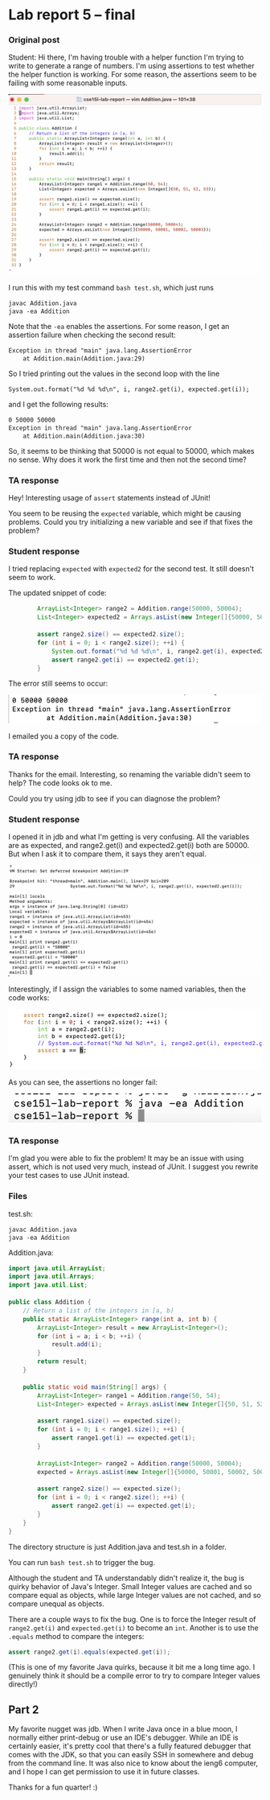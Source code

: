 # Lab report 5 – final

### Original post

Student: Hi there, I'm having trouble with a helper function I'm trying to write to generate a range of numbers. I'm using assertions to test whether the helper function is working. For some reason, the assertions seem to be failing with some reasonable inputs.

![a](./report6-1.png)

I run this with my test command `bash test.sh`, which just runs

```
javac Addition.java
java -ea Addition
```

Note that the `-ea` enables the assertions. For some reason, I get an assertion failure when checking the second result:

```
Exception in thread "main" java.lang.AssertionError
	at Addition.main(Addition.java:29)
```

So I tried printing out the values in the second loop with the line

```
System.out.format("%d %d %d\n", i, range2.get(i), expected.get(i));
```

and I get the following results:


```
0 50000 50000
Exception in thread "main" java.lang.AssertionError
	at Addition.main(Addition.java:30)
```

So, it seems to be thinking that 50000 is not equal to 50000, which makes no sense. Why does it work the first time and then not the second time?

### TA response

Hey! Interesting usage of `assert` statements instead of JUnit!

You seem to be reusing the `expected` variable, which might be causing problems. Could you try initializing a new variable and see if that fixes the problem?

### Student response

I tried replacing `expected` with `expected2` for the second test. It still doesn't seem to work.

The updated snippet of code:

```java
		ArrayList<Integer> range2 = Addition.range(50000, 50004);
		List<Integer> expected2 = Arrays.asList(new Integer[]{50000, 50001, 50002, 50003});

		assert range2.size() == expected2.size();
		for (int i = 0; i < range2.size(); ++i) {
			System.out.format("%d %d %d\n", i, range2.get(i), expected2.get(i));
			assert range2.get(i) == expected2.get(i);
		}
```

The error still seems to occur:

![a](./report6-2.png)

I emailed you a copy of the code.

### TA response

Thanks for the email. Interesting, so renaming the variable didn't seem to help? The code looks ok to me.

Could you try using jdb to see if you can diagnose the problem?

### Student response

I opened it in jdb and what I'm getting is very confusing. All the variables are as expected, and range2.get(i) and expected2.get(i) both are 50000. But when I ask it to compare them, it says they aren't equal.

![a](./report6-3.png)

Interestingly, if I assign the variables to some named variables, then the code works:

![a](./report6-4.png)

As you can see, the assertions no longer fail:

![a](./report6-5.png)

### TA response

I'm glad you were able to fix the problem! It may be an issue with using assert, which is not used very much, instead of JUnit. I suggest you rewrite your test cases to use JUnit instead.

### Files

test.sh:

```
javac Addition.java
java -ea Addition
```

Addition.java:

```java
import java.util.ArrayList;
import java.util.Arrays;
import java.util.List;

public class Addition {
	// Return a list of the integers in [a, b)
	public static ArrayList<Integer> range(int a, int b) {
		ArrayList<Integer> result = new ArrayList<Integer>();
		for (int i = a; i < b; ++i) {
			result.add(i);
		}
		return result;
	}

	public static void main(String[] args) {
		ArrayList<Integer> range1 = Addition.range(50, 54);
		List<Integer> expected = Arrays.asList(new Integer[]{50, 51, 52, 53});

		assert range1.size() == expected.size();
		for (int i = 0; i < range1.size(); ++i) {
			assert range1.get(i) == expected.get(i);
		}

		ArrayList<Integer> range2 = Addition.range(50000, 50004);
		expected = Arrays.asList(new Integer[]{50000, 50001, 50002, 50003});

		assert range2.size() == expected.size();
		for (int i = 0; i < range2.size(); ++i) {
			assert range2.get(i) == expected.get(i);
		}
	}
}
```

The directory structure is just Addition.java and test.sh in a folder.

You can run `bash test.sh` to trigger the bug.

Although the student and TA understandably didn't realize it, the bug is quirky behavior of Java's Integer. Small Integer values are cached and so compare equal as objects, while large Integer values are not cached, and so compare unequal as objects.

There are a couple ways to fix the bug. One is to force the Integer result of `range2.get(i)` and `expected.get(i)` to become an `int`. Another is to use the `.equals` method to compare the integers:

```java
assert range2.get(i).equals(expected.get(i));
```

(This is one of my favorite Java quirks, because it bit me a long time ago. I genuinely think it should be a compile error to try to compare Integer values directly!)

## Part 2

My favorite nugget was jdb. When I write Java once in a blue moon, I normally either print-debug or use an IDE's debugger. While an IDE is certainly easier, it's pretty cool that there's a fully featured debugger that comes with the JDK, so that you can easily SSH in somewhere and debug from the command line. It was also nice to know about the ieng6 computer, and I hope I can get permission to use it in future classes.

Thanks for a fun quarter! :)
